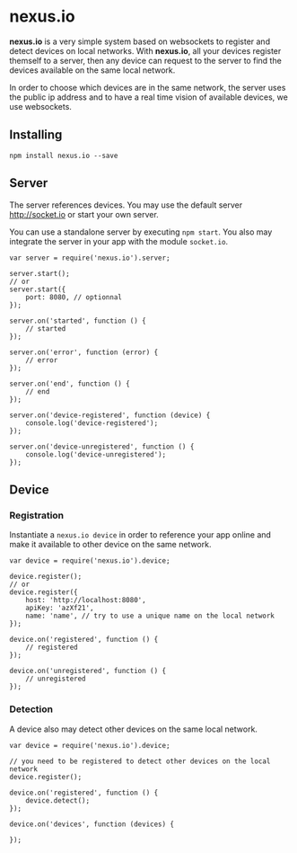 # nexus.io

**nexus.io** is a very simple system based on websockets to register and detect devices on local networks. With **nexus.io**, all your devices register themself to a server, then any device can request to the server to find the devices available on the same local network.

In order to choose which devices are in the same network, the server uses the public ip address and to have a real time vision of available devices, we use websockets.

## Installing

    npm install nexus.io --save


## Server

The server references devices. You may use the default server http://socket.io or start your own server.

You can use a standalone server by executing `npm start`. You also may integrate the server in your app with the module `socket.io`.

    var server = require('nexus.io').server;

    server.start();
    // or
    server.start({
        port: 8080, // optionnal
    });

    server.on('started', function () {
        // started
    });

    server.on('error', function (error) {
        // error
    });

    server.on('end', function () {
        // end
    });

    server.on('device-registered', function (device) {
        console.log('device-registered');
    });

    server.on('device-unregistered', function () {
        console.log('device-unregistered');
    });


## Device

### Registration

Instantiate a `nexus.io device` in order to reference your app online and make it available to other device on the same network.

    var device = require('nexus.io').device;

    device.register();
    // or
    device.register({
        host: 'http://localhost:8080',
        apiKey: 'azXf21',
        name: 'name', // try to use a unique name on the local network
    });

    device.on('registered', function () {
        // registered
    });

    device.on('unregistered', function () {
        // unregistered
    });

### Detection

A device also may detect other devices on the same local network.

    var device = require('nexus.io').device;

    // you need to be registered to detect other devices on the local network
    device.register();

    device.on('registered', function () {
        device.detect();
    });

    device.on('devices', function (devices) {

    });
